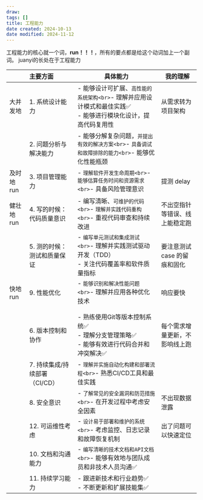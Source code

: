 ```yaml
---
draw:
tags: []
title: 工程能力
date created: 2024-10-13
date modified: 2024-11-12
---
```


工程能力的核心就一个词，**run！！！**，所有的要点都是给这个动词加上一个副词。
 juanyi的长处在于工程能力

|         | 主要方面                | 具体能力                                                           | 我的理解              |
|:------ |:------------------ | -------------------------------------------------------------- | ----------------- |
| 大并发地    | 1. 系统设计能力           | - 能够设计可扩展、`高性能的系统架构<br>`- 理解并应用设计模式和最佳实践✅<br>- 能够进行模块化设计，提高代码复用性 | 从需求转为项目架构         |
|         | 2. 问题分析与解决能力        | - 能够分解复杂问题，`并提出有效的解决方案<br>`- `具备调试和故障排除的能力<br>`- 能够优化性能瓶颈          |                   |
| 及时地run  | 3. 项目管理能力           | - `理解软件开发生命周期<br>`- `能够估算任务时间和资源需求<br>`- 具备风险管理意识                  | 提测 delay          |
| 健壮地 run | 4. 写的时候：代码质量意识      | - 编写清晰、`可维护的代码<br>`- `理解并实践代码重构<br>`- 重视代码审查和持续改进                  | 不出空指针等错误、线上能稳定跑   |
|         | 5. 测的时候：测试和质量保证     | - `编写单元测试和集成测试<br>`- 理解并实践测试驱动开发（TDD）<br>- 关注代码覆盖率和软件质量指标        | 要注意测试 case 的留痕和固化 |
| 快地 run  | 9. 性能优化             | - `能够识别和解决性能问题<br>`- 理解并应用各种优化技术                                 | 响应要快              |
|         |                     |                                                                |                   |
|         |                     |                                                                |                   |
|         | 6. 版本控制和协作          | - 熟练使用Git等版本控制系统✅<br>- 理解分支管理策略✅<br>- 能够有效进行代码合并和冲突解决✅         | 每个需求增量更新，不影响线上跑   |
|         | 7. 持续集成/持续部署（CI/CD）| - `理解并实施自动化构建和部署流程<br>`- 熟悉CI/CD工具和最佳实践                          |                   |
|         | 8. 安全意识             | - `了解常见的安全漏洞和防范措施<br>`- 在开发过程中考虑安全因素                             | 不出现数据泄露           |
|         | 12. 可运维性考虑          | - `设计易于部署和维护的系统<br>`- 考虑监控、日志记录和故障恢复机制                           | 出了问题可以快速定位        |
|         | 10. 文档和沟通能力         | - `编写清晰的技术文档和API文档<br>`- 能够有效地与团队成员和非技术人员沟通✅                     |                   |
|         | 11. 持续学习能力          | - 跟进新技术和行业趋势✅<br>- 不断更新和扩展技能集✅                                 |                   |
